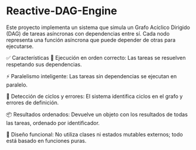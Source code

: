 # Reactive-DAG-Engine

Este proyecto implementa un sistema que simula un Grafo Acíclico Dirigido (DAG) de tareas asíncronas con dependencias entre sí. Cada nodo representa una función asíncrona que puede depender de otras para ejecutarse.

✅ Características
🔁 Ejecución en orden correcto: Las tareas se resuelven respetando sus dependencias.

⚡ Paralelismo inteligente: Las tareas sin dependencias se ejecutan en paralelo.

🚫 Detección de ciclos y errores: El sistema identifica ciclos en el grafo y errores de definición.

📦 Resultados ordenados: Devuelve un objeto con los resultados de todas las tareas, ordenado por identificador.

🧼 Diseño funcional: No utiliza clases ni estados mutables externos; todo está basado en funciones puras.
